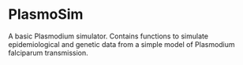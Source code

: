 # PlasmoSim
A basic Plasmodium simulator. Contains functions to simulate epidemiological and genetic data from a simple model of Plasmodium falciparum transmission.
